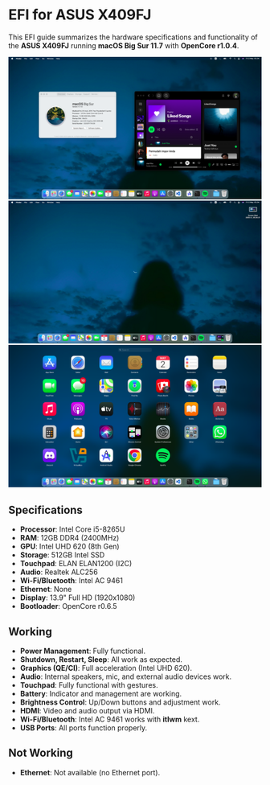 # EFI for ASUS X409FJ

This EFI guide summarizes the hardware specifications and functionality of the **ASUS X409FJ** running **macOS Big Sur 11.7** with **OpenCore r1.0.4**.

![Result Image](image/result1.png)
![Result Image](image/result2.png)
![Result Image](image/result3.png)

## Specifications

- **Processor**: Intel Core i5-8265U
- **RAM**: 12GB DDR4 (2400MHz)
- **GPU**: Intel UHD 620 (8th Gen)
- **Storage**: 512GB Intel SSD
- **Touchpad**: ELAN ELAN1200 (I2C)
- **Audio**: Realtek ALC256
- **Wi-Fi/Bluetooth**: Intel AC 9461
- **Ethernet**: None
- **Display**: 13.9" Full HD (1920x1080)
- **Bootloader**: OpenCore r0.6.5

## Working

- **Power Management**: Fully functional.
- **Shutdown, Restart, Sleep**: All work as expected.
- **Graphics (QE/CI)**: Full acceleration (Intel UHD 620).
- **Audio**: Internal speakers, mic, and external audio devices work.
- **Touchpad**: Fully functional with gestures.
- **Battery**: Indicator and management are working.
- **Brightness Control**: Up/Down buttons and adjustment work.
- **HDMI**: Video and audio output via HDMI.
- **Wi-Fi/Bluetooth**: Intel AC 9461 works with **itlwm** kext.
- **USB Ports**: All ports function properly.

## Not Working

- **Ethernet**: Not available (no Ethernet port).
